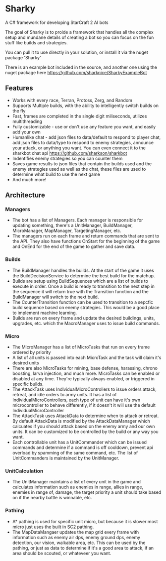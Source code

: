 # Sharky
A C# framework for developing StarCraft 2 AI bots

The goal of Sharky is to proide a framework that handles all the complex setup and mundane details of creating a bot so you can focus on the fun stuff like builds and strategies.  

You can pull it to use directly in your solution, or install it via the nuget package 'Sharky'

There is an example bot included in the source, and another one using the nuget package here https://github.com/sharknice/SharkyExampleBot

## Features
- Works with every race, Terran, Protoss, Zerg, and Random
- Supports Multiple builds, with the ability to intelligently switch builds on the fly
- Fast, frames are completed in the single digit miliseconds, utilizes multithreading
- Fully customizable - use or don't use any feature you want, and easily add your own
- Humanlike chat - add json files to data/default to respond to player chat, add json files to data/type to respond to enemy strategies, announce your attack, or anything you want.  You can even connect it to the sharkbot chat api https://github.com/sharkson/sharkbot
- Indentifies enemy strategies so you can counter them
- Saves game results to json files that contain the builds used and the enemy strategies used as well as the chat, these files are used to determine what build to use the next game
- And much more!

## Architecture
 ### Managers
- The bot has a list of Managers. Each manager is responsible for updating something, there's a UnitManager, BuildManager, MicroManager, MapManager, TargetingManager, etc.
- The managers run on each frame and return commands that are sent to the API.  They also have functions OnStart for the beginning of the game and OnEnd for the end of the game to gather and save data.
### Builds
- The BuildManager handles the builds. At the start of the game it uses the BuildDecisionService to determine the best build for the matchup.
- Builds are setup using BuildSequences which are a list of builds to execute in order.  Once a build is ready to transition to the next step in the sequence it will return true with the Transition function and the BuildManager will switch to the next build.  
- The CounterTransition function can be used to transition to a sepcfic build sequence based on enemy strategies.  This would be a good place to implement machine learning.
- Builds are run on every frame and update the desired buildings, units, upgrades, etc. which the MacroManager uses to issue build commands.
### Micro
- The MicroManager has a list of MicroTasks that run on every frame ordered by priority
- A list of all units is passed into each MicroTask and the task will claim it's desired units
- There are also MicroTasks for mining, base defense, harassing, chrono boosting, larva injection, and much more.  MicroTasks can be enabled or disabled at any time.  They're typically always enabled, or triggered in specific builds.
- The AttackTask uses IndividualMicroControllers to issue orders attack, retreat, and idle orders to army units.  It has a list of IndividualMicroControllers, each type of unit can have it's own microcontroller to behave differently, if it doesn't it will use the default IndividualMicroController
- The AttackTask uses AttackData to determine when to attack or retreat.  By default AttackData is modified by the AttackDataManager which calcuates if you should attack based on the enemy army and our own units.  It can be customized to be controlled by the build or any way you want.
- Each controllable unit has a UnitCommander which can be issued commands and determine if a command is off cooldown, prevent api overload by spamming of the same command, etc. The list of UnitCommanders is maintained by the UnitManager. 
### UnitCalculation
- The UnitManager maintains a list of every unit in the game and calculates information such as enemies in range, allies in range, enemies in range of, damage, the target priority a unit should take based on if the nearby battle is winnable, etc.  
### Pathing
- A* pathing is used for specific unit micro, but because it is slower most micro just uses the built in SC2 pathing.  
- The MapDataMangaer updates the map grid every frame with information such as enemy air dps, enemy ground dps, enemy detection, our vision, walkable area, etc.  This can be used by the pathing, or just as data to determine if it's a good area to attack, if an area should be scouted, or whateveer you want.
